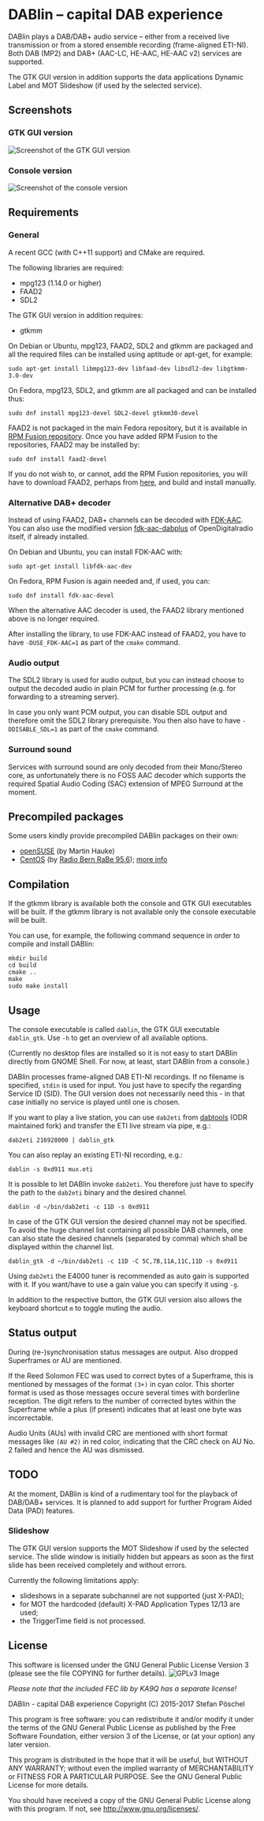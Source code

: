 # DABlin – capital DAB experience

DABlin plays a DAB/DAB+ audio service – either from a received live
transmission or from a stored ensemble recording (frame-aligned ETI-NI).
Both DAB (MP2) and DAB+ (AAC-LC, HE-AAC, HE-AAC v2) services are
supported.

The GTK GUI version in addition supports the data applications Dynamic Label
and MOT Slideshow (if used by the selected service).


## Screenshots

### GTK GUI version
![Screenshot of the GTK GUI version](https://basicmaster.de/dab/DABlin.png)

### Console version
![Screenshot of the console version](https://basicmaster.de/dab/DABlin_console.png)


## Requirements

### General

A recent GCC (with C++11 support) and CMake are required.

The following libraries are required:

* mpg123 (1.14.0 or higher)
* FAAD2
* SDL2

The GTK GUI version in addition requires:

* gtkmm

On Debian or Ubuntu, mpg123, FAAD2, SDL2 and gtkmm are packaged and all the required files
can be installed using aptitude or apt-get, for example:

```
sudo apt-get install libmpg123-dev libfaad-dev libsdl2-dev libgtkmm-3.0-dev
```

On Fedora, mpg123, SDL2, and gtkmm are all packaged and can be installed thus:

```
sudo dnf install mpg123-devel SDL2-devel gtkmm30-devel
```

FAAD2 is not packaged in the main Fedora repository, but it is available in
[RPM Fusion repository](https://rpmfusion.org/). Once you have added RPM Fusion
to the repositories, FAAD2 may be installed by:

```
sudo dnf install faad2-devel
```

If you do not wish to, or cannot, add the RPM Fusion repositories, you will have
to download FAAD2, perhaps from [here](http://www.audiocoding.com/faad2.html), and build
and install manually.


### Alternative DAB+ decoder

Instead of using FAAD2, DAB+ channels can be decoded with [FDK-AAC](https://github.com/mstorsjo/fdk-aac).
You can also use the modified version [fdk-aac-dabplus](https://github.com/Opendigitalradio/fdk-aac-dabplus) of
OpenDigitalradio itself, if already installed.

On Debian and Ubuntu, you can install FDK-AAC with:

```
sudo apt-get install libfdk-aac-dev
```

On Fedora, RPM Fusion is again needed and, if used, you can:

```
sudo dnf install fdk-aac-devel
```

When the alternative AAC decoder is used, the FAAD2 library mentioned
above is no longer required.

After installing the library, to use FDK-AAC instead of FAAD2, you have to
have `-DUSE_FDK-AAC=1` as part of the `cmake` command.

### Audio output

The SDL2 library is used for audio output, but you can instead choose to
output the decoded audio in plain PCM for further processing (e.g. for
forwarding to a streaming server).

In case you only want PCM output, you can disable SDL output and
therefore omit the SDL2 library prerequisite. You then also have to
have `-DDISABLE_SDL=1` as part of the `cmake` command.


### Surround sound

Services with surround sound are only decoded from their Mono/Stereo
core, as unfortunately there is no FOSS AAC decoder which supports the
required Spatial Audio Coding (SAC) extension of MPEG Surround at the
moment.


## Precompiled packages

Some users kindly provide precompiled DABlin packages on their own:

* [openSUSE](https://build.opensuse.org/package/show/home:mnhauke:ODR-mmbTools/dablin) (by Martin Hauke)
* [CentOS](https://build.opensuse.org/package/show/home:radiorabe:dab/dablin) (by [Radio Bern RaBe 95.6](http://rabe.ch)); [more info](https://github.com/radiorabe/centos-rpm-dablin)


## Compilation

If the gtkmm library is available both the console and GTK GUI executables will
be built. If the gtkmm library is not available only the console executable will
be built.

You can use, for example, the following command sequence in order to compile and
install DABlin:

```
mkdir build
cd build
cmake ..
make
sudo make install
```


## Usage

The console executable is called `dablin`, the GTK GUI executable
`dablin_gtk`. Use `-h` to get an overview of all available options.

(Currently no desktop files are installed so it is not easy to start DABlin
directly from GNOME Shell. For now, at least, start DABlin from a console.)

DABlin processes frame-aligned DAB ETI-NI recordings. If no filename is
specified, `stdin` is used for input.
You just have to specify the regarding Service ID (SID). The GUI version
does not necessarily need this - in that case initially no service is
played until one is chosen.

If you want to play a live station, you can use `dab2eti` from [dabtools](https://github.com/Opendigitalradio/dabtools)
(ODR maintained fork) and transfer the ETI live stream via pipe, e.g.:

```
dab2eti 216928000 | dablin_gtk
```

You can also replay an existing ETI-NI recording, e.g.:

```
dablin -s 0xd911 mux.eti
```


It is possible to let DABlin invoke `dab2eti`. You therefore just have
to specify the path to the `dab2eti` binary and the desired channel.
```
dablin -d ~/bin/dab2eti -c 11D -s 0xd911
```

In case of the GTK GUI version the desired channel may not be specified. To
avoid the huge channel list containing all possible DAB channels, one
can also state the desired channels (separated by comma) which shall be
displayed within the channel list.
```
dablin_gtk -d ~/bin/dab2eti -c 11D -C 5C,7B,11A,11C,11D -s 0xd911
```

Using `dab2eti` the E4000 tuner is recommended as auto gain is supported
with it. If you want/have to use a gain value you can specify it using
`-g`.

In addition to the respective button, the GTK GUI version also allows the
keyboard shortcut `m` to toggle muting the audio.


## Status output

During (re-)synchronisation status messages are output. Also dropped
Superframes or AU are mentioned.

If the Reed Solomon FEC was used to correct bytes of a Superframe, this
is mentioned by messages of the format `(3+)` in cyan color. This
shorter format is used as those messages occure several times with
borderline reception. The digit refers to the number of corrected bytes
within the Superframe while a plus (if present) indicates that at least
one byte was incorrectable.

Audio Units (AUs) with invalid CRC are mentioned with short format
messages like `(AU #2)` in red color, indicating that the CRC check on
AU No. 2 failed and hence the AU was dismissed.


## TODO

At the moment, DABlin is kind of a rudimentary tool for the playback of
DAB/DAB+ services. It is planned to add support for further Program
Aided Data (PAD) features.

### Slideshow

The GTK GUI version supports the MOT Slideshow if used by the selected
service. The slide window is initially hidden but appears as soon as the
first slide has been received completely and without errors.

Currently the following limitations apply:

* slideshows in a separate subchannel are not supported (just X-PAD);
* for MOT the hardcoded (default) X-PAD Application Types 12/13 are used;
* the TriggerTime field is not processed.


## License

This software is licensed under the GNU General Public License Version 3
(please see the file COPYING for further details).
![GPLv3 Image](https://www.gnu.org/graphics/gplv3-88x31.png)

*Please note that the included FEC lib by KA9Q has a separate license!*

DABlin - capital DAB experience
Copyright (C) 2015-2017 Stefan Pöschel

This program is free software: you can redistribute it and/or modify
it under the terms of the GNU General Public License as published by
the Free Software Foundation, either version 3 of the License, or
(at your option) any later version.

This program is distributed in the hope that it will be useful,
but WITHOUT ANY WARRANTY; without even the implied warranty of
MERCHANTABILITY or FITNESS FOR A PARTICULAR PURPOSE.  See the
GNU General Public License for more details.

You should have received a copy of the GNU General Public License
along with this program.  If not, see <http://www.gnu.org/licenses/>.
